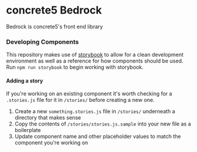 # concrete5 Bedrock
Bedrock is concrete5's front end library


### Developing Components
This repository makes use of [storybook](https://storybook.js.org/docs/basics/introduction/) to allow for a clean development environment as well as a reference for how components should be used.   
Run `npm run storybook` to begin working with storybook.

#### Adding a story
If you're working on an existing component it's worth checking for a `.stories.js` file for it in `/stories/` before creating a new one.

1. Create a new `something.stories.js` file in `/stories/` underneath a directory that makes sense
2. Copy the contents of `/stories/stories.js.sample` into your new file as a boilerplate
3. Update component name and other placeholder values to match the component you're working on